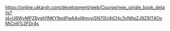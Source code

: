 https://online.utkarsh.com/development/web/Course/new_single_book_details?id=U6WyMPZBygH1NKY9pdPwAAoI9mvyiSN70U4tCHc3vN6pZJ9Z9IT4OoMiCn6%2FDr4s
